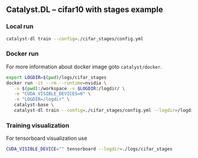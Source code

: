 ## Catalyst.DL – cifar10 with stages example

### Local run

```bash
catalyst-dl train --config=./cifar_stages/config.yml
```

### Docker run

For more information about docker image goto `catalyst/docker`.

```bash
export LOGDIR=$(pwd)/logs/cifar_stages
docker run -it --rm --runtime=nvidia \
   -v $(pwd):/workspace -v $LOGDIR:/logdir/ \
   -e "CUDA_VISIBLE_DEVICES=0" \
   -e "LOGDIR=/logdir" \
   catalyst-base \
   catalyst-dl train --config=./cifar_stages/config.yml --logdir=/logdir
```


### Training visualization

For tensorboard visualization use 

```bash
CUDA_VISIBLE_DEVICE="" tensorboard --logdir=./logs/cifar_stages
```
